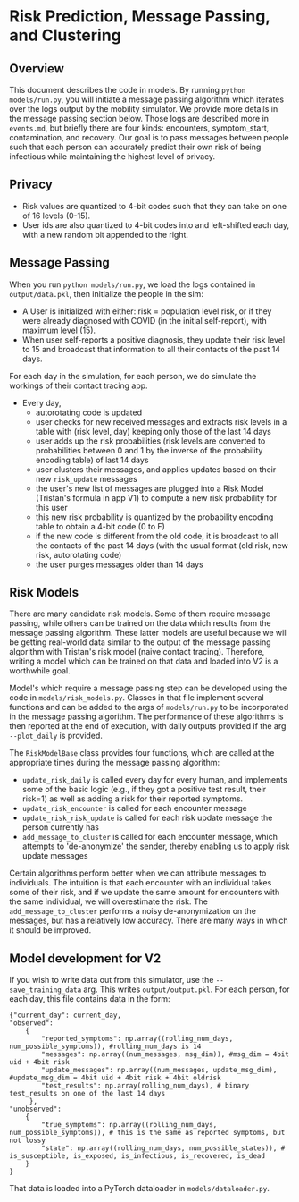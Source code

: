 # Risk Prediction, Message Passing, and Clustering

## Overview
This document describes the code in models. By running `python models/run.py`, you will 
initiate a message passing algorithm which iterates over the logs output by the mobility simulator. We provide more details
in the message passing section below. Those logs are described more in `events.md`, but briefly there are four kinds: encounters, symptom_start, contamination,
and recovery. Our goal is to pass messages between people such that each person can accurately predict their own 
risk of being infectious while maintaining the highest level of privacy. 

## Privacy
* Risk values are quantized to 4-bit codes such that they can take on one of 16 levels (0-15). 
* User ids are also quantized to 4-bit codes into and left-shifted each day, with a new random bit appended to the right. 

## Message Passing
When you run `python models/run.py`, we load the logs contained in `output/data.pkl`, then initialize the people in the sim:
* A User is initialized with either: risk = population level risk, or if they were already diagnosed with COVID (in the initial self-report), with maximum level (15).
* When user self-reports a positive diagnosis, they update their risk level to 15 and broadcast that information to all their contacts of the past 14 days.

For each day in the simulation, for each person, we do simulate the workings of their contact tracing app.
* Every day,
    * autorotating code is updated 
    * user checks for new received messages and extracts risk levels in a table with (risk level, day) keeping only those of the last 14 days
    * user adds up the risk probabilities (risk levels are converted to probabilities between 0 and 1 by the inverse of the probability encoding table) of last 14 days
    * user clusters their messages, and applies updates based on their new `risk_update` messages
    * the user's new list of messages are plugged into a Risk Model (Tristan's formula in app V1) to compute a new risk probability for this user
    * this new risk probability is quantized by the probability encoding table to obtain a 4-bit code (0 to F)
    * if the new code is different from the old code, it is broadcast to all the contacts of the past 14 days (with the usual format (old risk, new risk, autorotating code)
    * the user purges messages older than 14 days
    
## Risk Models
There are many candidate risk models. Some of them require message passing, while others can be trained on the data which 
results from the message passing algorithm. These latter models are useful because we will be getting real-world data similar
to the output of the message passing algorithm with Tristan's risk model (naive contact tracing). Therefore, writing a 
model which can be trained on that data and loaded into V2 is a worthwhile goal.

Model's which require a message passing step can be developed using the code in `models/risk_models.py`. 
Classes in that file implement several functions and can be added to the args of `models/run.py` to be incorporated in the message
passing algorithm. The performance of these algorithms is then reported at the end of execution, with daily outputs provided if the 
arg `--plot_daily` is provided.

The `RiskModelBase` class provides four functions, which are called at the appropriate times during the message passing
algorithm:
* `update_risk_daily` is called every day for every human, and implements some of the basic logic (e.g., if they got a positive test result, their risk=1) 
as well as adding a risk for their reported symptoms.
* `update_risk_encounter` is called for each encounter message
* `update_risk_risk_update` is called for each risk update message the person currently has 
* `add_message_to_cluster` is called for each encounter message, which attempts to 'de-anonymize' the sender, thereby enabling us to apply risk update messages

Certain algorithms perform better when we can attribute messages to individuals. The intuition is that each encounter with an 
individual takes some of their risk, and if we update the same amount for encounters with the same individual, we will overestimate the risk.
The `add_message_to_cluster` performs a noisy de-anonymization on the messages, but has a relatively low accuracy. There are many ways in which it should be improved.

## Model development for V2
If you wish to write data out from this simulator, use the `--save_training_data` arg. This writes `output/output.pkl`.
For each person, for each day, this file contains data in the form: 

```
{"current_day": current_day,
"observed":
    {
        "reported_symptoms": np.array((rolling_num_days, num_possible_symptoms)), #rolling_num_days is 14
        "messages": np.array((num_messages, msg_dim)), #msg_dim = 4bit uid + 4bit risk
        "update_messages": np.array((num_messages, update_msg_dim), #update_msg_dim = 4bit uid + 4bit risk + 4bit oldrisk
        "test_results": np.array(rolling_num_days), # binary test_results on one of the last 14 days
     },
"unobserved":
    {
        "true_symptoms": np.array((rolling_num_days, num_possible_symptoms)), # this is the same as reported symptoms, but not lossy
        "state": np.array((rolling_num_days, num_possible_states)), # is_susceptible, is_exposed, is_infectious, is_recovered, is_dead
    }
}
```

That data is loaded into a PyTorch dataloader in `models/dataloader.py`.